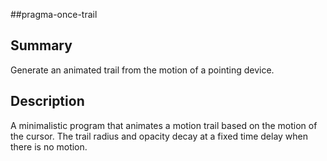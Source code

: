 #\#pragma-once-trail

## Summary

Generate an animated trail from the motion of a pointing device.

## Description

A minimalistic program that animates a motion trail based on the motion of the cursor.
The trail radius and opacity decay at a fixed time delay when there is no motion.
